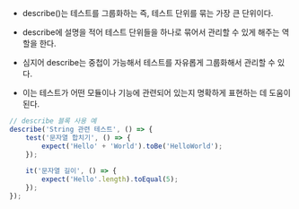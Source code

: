 - describe()는 테스트를 그룹화하는 즉, 테스트 단위를 묶는 가장 큰 단위이다.
- describe에 설명을 적어 테스트 단위들을 하나로 묶어서 관리할 수 있게 해주는 역할을 한다.
- 심지어 describe는 중첩이 가능해서 테스트를 자유롭게 그룹화해서 관리할 수 있다.

- 이는 테스트가 어떤 모듈이나 기능에 관련되어 있는지 명확하게 표현하는 데 도움이 된다.

```jsx
// describe 블록 사용 예
describe('String 관련 테스트', () => {
	test('문자열 합치기', () => {
		expect('Hello' + 'World').toBe('HelloWorld');
	});
	
	it('문자열 길이', () => {
		expect('Hello'.length).toEqual(5);
	});
});
```